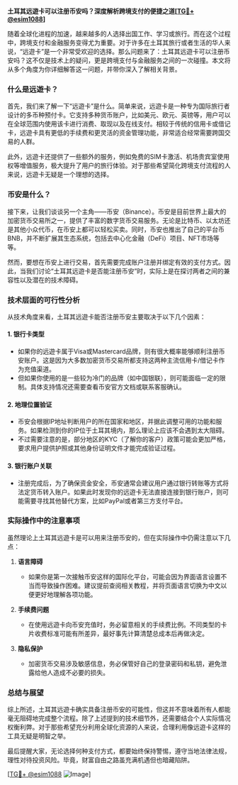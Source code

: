 **土耳其远遊卡可以注册币安吗？深度解析跨境支付的便捷之道[[TG💪+ @esim1088](https://t.me/s/esim1088)]**

随着全球化进程的加速，越来越多的人选择出国工作、学习或旅行。而在这个过程中，跨境支付和金融服务变得尤为重要。对于许多在土耳其旅行或者生活的华人来说，“远遊卡”是一个非常受欢迎的选择。那么问题来了：土耳其远遊卡可以注册币安吗？这不仅是技术上的疑问，更是跨境支付与金融服务之间的一次碰撞。本文将从多个角度为你详细解答这一问题，并带你深入了解相关背景。

### 什么是远遊卡？

首先，我们来了解一下“远遊卡”是什么。简单来说，远遊卡是一种专为国际旅行者设计的多币种预付卡。它支持多种货币账户，比如美元、欧元、英镑等，用户可以在全球范围内使用该卡进行消费、取现以及在线支付。相较于传统的信用卡或借记卡，远遊卡具有更低的手续费和更灵活的资金管理功能，非常适合经常需要跨国交易的人群。

此外，远遊卡还提供了一些额外的服务，例如免费的SIM卡激活、机场贵宾室使用权等增值服务，极大提升了用户的旅行体验。对于那些希望简化跨境支付流程的人来说，远遊卡无疑是一个理想的选择。

### 币安是什么？

接下来，让我们谈谈另一个主角——币安（Binance）。币安是目前世界上最大的加密货币交易所之一，提供了丰富的数字货币交易服务。无论是比特币、以太坊还是其他小众代币，在币安上都可以轻松买卖。同时，币安也推出了自己的平台币BNB，并不断扩展其生态系统，包括去中心化金融（DeFi）项目、NFT市场等等。

然而，要想在币安上进行交易，首先需要完成账户注册并绑定有效的支付方式。因此，当我们讨论“土耳其远遊卡是否能注册币安”时，实际上是在探讨两者之间的兼容性以及潜在的技术障碍。

### 技术层面的可行性分析

从技术角度来看，土耳其远遊卡能否注册币安主要取决于以下几个因素：

#### 1. **银行卡类型**
   - 如果你的远遊卡属于Visa或Mastercard品牌，则有很大概率能够顺利注册币安账户。这是因为大多数加密货币交易所都支持这两种主流信用卡/借记卡作为充值渠道。
   - 但如果你使用的是一些较为冷门的品牌（如中国银联），则可能面临一定的限制。具体支持情况还需要查看币安官方文档或联系客服确认。

#### 2. **地理位置验证**
   - 币安会根据IP地址判断用户的所在国家和地区，并据此调整可用的功能和服务。如果检测到你的IP位于土耳其境内，那么理论上应该不会遇到太大阻碍。
   - 不过需要注意的是，部分地区的KYC（了解你的客户）政策可能会更加严格，要求用户提供护照或其他身份证明文件才能完成验证过程。

#### 3. **银行账户关联**
   - 注册完成后，为了确保资金安全，币安通常会建议用户通过银行转账等方式将法定货币转入账户。如果此时发现你的远遊卡无法直接连接到银行账户，则可能需要寻找其他替代方案，比如PayPal或者第三方支付平台。

### 实际操作中的注意事项

虽然理论上土耳其远遊卡是可以用来注册币安的，但在实际操作中仍需注意以下几点：

1. **语言障碍**
   - 如果你是第一次接触币安这样的国际化平台，可能会因为界面语言设置不当而导致操作困难。建议提前查阅相关教程，并将页面语言切换为中文以便更好地理解各项功能。

2. **手续费问题**
   - 在使用远遊卡向币安充值时，务必留意相关的手续费比例。不同类型的卡片收费标准可能有所差异，最好事先计算清楚总成本后再做决定。

3. **隐私保护**
   - 加密货币交易涉及敏感信息，务必保管好自己的登录密码和私钥，避免泄露给他人造成不必要的损失。

### 总结与展望

综上所述，土耳其远遊卡确实具备注册币安的可能性，但这并不意味着所有人都能毫无阻碍地完成整个流程。除了上述提到的技术细节外，还需要结合个人实际情况权衡利弊。对于那些希望充分利用全球化资源的人来说，合理利用像远遊卡这样的工具无疑是明智之举。

最后提醒大家，无论选择何种支付方式，都要始终保持警惕，遵守当地法律法规，理性对待投资风险。毕竟，财富自由之路虽充满机遇但也暗藏陷阱。

[[TG💪+ @esim1088](https://t.me/s/esim1088) ![Image](https://i.postimg.cc/4NQfJmqS/Snipaste-2025-05-13-00-14-12.png)]